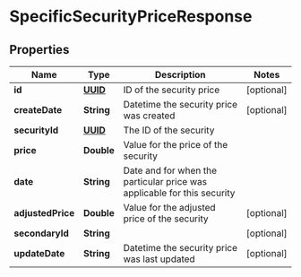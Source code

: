 
# SpecificSecurityPriceResponse

## Properties
Name | Type | Description | Notes
------------ | ------------- | ------------- | -------------
**id** | [**UUID**](UUID.md) | ID of the security price |  [optional]
**createDate** | **String** | Datetime the security price was created |  [optional]
**securityId** | [**UUID**](UUID.md) | The ID of the security | 
**price** | **Double** | Value for the price of the security | 
**date** | **String** | Date and for when the particular price was applicable for this security | 
**adjustedPrice** | **Double** | Value for the adjusted price of the security |  [optional]
**secondaryId** | **String** |  |  [optional]
**updateDate** | **String** | Datetime the security price was last updated |  [optional]



